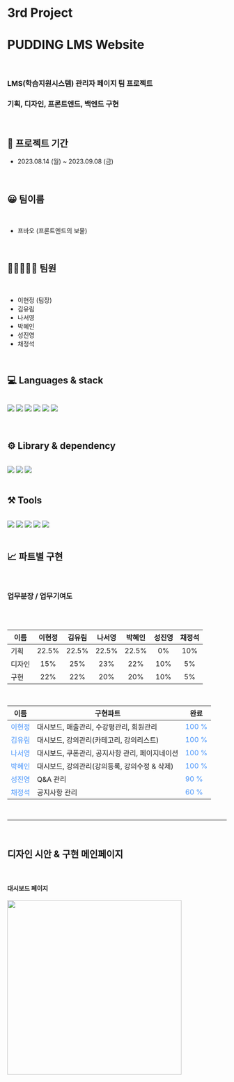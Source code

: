 # 3rd Project

# PUDDING LMS Website

<br>

### LMS(학습지원시스템) 관리자 페이지 팀 프로젝트

### 기획, 디자인, 프론트엔드, 백엔드 구현

<br>

## 📁 프로젝트 기간

- 2023.08.14 (월) ~ 2023.09.08 (금)

<br>

## 😀 팀이름

<br>

- 프바오 (프론트엔드의 보물)

<br>

## 🧑🏻‍🤝‍🧑🏻 팀원

<br>

- 이현정 (팀장)
- 김유림
- 나서영
- 박혜인
- 성진영
- 채정석

<br>

## 💻 Languages & stack

<br>
<div>
  <img src="https://img.shields.io/badge/HTML5-E34F26?style=flat&logo=html5&logoColor=white"/>
  <img src="https://img.shields.io/badge/CSS3-1572B6?style=flat&logo=css3&logoColor=white"/>
  <img src="https://img.shields.io/badge/JAVASCRIPT-F7DF1E?style=flat&logo=javascript&logoColor=white"/>
 <img src="https://img.shields.io/badge/PHP-777BB4?style=flat&logo=php&logoColor=white"/>
 <img src="https://img.shields.io/badge/MYSQL-4479A1?style=flat&logo=mysql&logoColor=white"/>
 <img src="https://img.shields.io/badge/APACHE-D22128?style=flat&logo=apache&logoColor=white"/>
</div>
<br>

<br>

## ⚙ Library & dependency

<br>

<div>
<img src="https://img.shields.io/badge/JQUERY-0769AD?style=flat&logo=jquery&logoColor=white"/>
  <img src="https://img.shields.io/badge/BOOTSTRAP-7952B3?style=flat&logo=bootstrap&logoColor=white"/>
  <img src="https://img.shields.io/badge/normalizedotcss-E3695F?style=flat&logo=normalizedotcss&logoColor=white"/>
    
  
</div>

<br>

## ⚒️ Tools

<br>
<div>
  <img src="https://img.shields.io/badge/VISUALSTUDIOCODE-007ACC?style=flat&logo=VisualStudioCode&logoColor=white"/>
  <img src="https://img.shields.io/badge/SLACK-4A154B?style=flat&logo=Slack&logoColor=white"/>
  <img src="https://img.shields.io/badge/GITHUB-181717?style=flat&logo=Github&logoColor=white"/>
  <img src="https://img.shields.io/badge/FIGMA-F24E1E?style=flat&logo=figma&logoColor=white"/>
   <img src="https://img.shields.io/badge/FILEZILLA-BF0000?style=flat&logo=filezilla&logoColor=white"/>
</div>
<br>

## 📈 파트별 구현

<br>

### 업무분장 / 업무기여도

<br>

<br>

| 이름   | 이현정 | 김유림 | 나서영 | 박혜인 | 성진영 | 채정석 |
| ------ | :----: | :----: | :----: | :----: | :----: | :----: |
| 기획   | 22.5%  | 22.5%  | 22.5%  | 22.5%  |   0%   |  10%   |
| 디자인 |  15%   |  25%   |  23%   |  22%   |  10%   |   5%   |
| 구현   |  22%   |  22%   |  20%   |  20%   |  10%   |   5%   |

  <br>

| 이름                                    | 구현파트                                        | 완료                                   |
| --------------------------------------- | ----------------------------------------------- | -------------------------------------- |
| <div style="color:#4593fc">이현정</div> | 대시보드, 매출관리, 수강평관리, 회원관리        | <div style="color:#4593fc">100 %</div> |
| <div style="color:#4593fc">김유림</div> | 대시보드, 강의관리(카테고리, 강의리스트)        | <div style="color:#4593fc">100 %</div> |
| <div style="color:#4593fc">나서영</div> | 대시보드, 쿠폰관리, 공지사항 관리, 페이지네이션 | <div style="color:#4593fc">100 %</div> |
| <div style="color:#4593fc">박혜인</div> | 대시보드, 강의관리(강의등록, 강의수정 & 삭제)   | <div style="color:#4593fc">100 %</div> |
| <div style="color:#4593fc">성진영</div> | Q&A 관리                                        | <div style="color:#4593fc">90 %</div>  |
| <div style="color:#4593fc">채정석</div> | 공지사항 관리                                   | <div style="color:#4593fc">60 %</div>  |

  <br>

---

<br>

## 디자인 시안 & 구현 메인페이지

<br>
<h4>대시보드 페이지</h4>
<img src="https://velog.velcdn.com/images/hyunny123/post/480cd362-4f0b-4b16-bcf4-25db37f125cf/image.png" width="400px">

<br>
<br>

##

<br>
<br>
